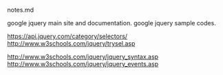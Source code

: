 notes.md

google jquery main site and documentation.
google jquery sample codes.




https://api.jquery.com/category/selectors/
http://www.w3schools.com/jquery/trysel.asp


http://www.w3schools.com/jquery/jquery_syntax.asp
http://www.w3schools.com/jquery/jquery_events.asp
